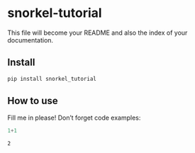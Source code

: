 snorkel-tutorial
================

<!-- WARNING: THIS FILE WAS AUTOGENERATED! DO NOT EDIT! -->

This file will become your README and also the index of your
documentation.

## Install

``` sh
pip install snorkel_tutorial
```

## How to use

Fill me in please! Don’t forget code examples:

``` python
1+1
```

    2

